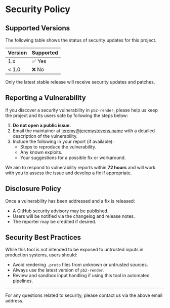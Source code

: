 # Security Policy

## Supported Versions

The following table shows the status of security updates for this project.

| Version | Supported          |
|---------|--------------------|
| 1.x     | ✅ Yes             |
| < 1.0   | ❌ No              |

Only the latest stable release will receive security updates and patches.

## Reporting a Vulnerability

If you discover a security vulnerability in `pb2-render`, please help us keep the project and its users safe by following the steps below:

1. **Do not open a public issue.**
2. Email the maintainer at [jeremy@jeremystevens.name](mailto:jeremiahstevens@gmail.com) with a detailed description of the vulnerability.
3. Include the following in your report (if available):
   - Steps to reproduce the vulnerability.
   - Any known exploits.
   - Your suggestions for a possible fix or workaround.

We aim to respond to vulnerability reports within **72 hours** and will work with you to assess the issue and develop a fix if appropriate.

## Disclosure Policy

Once a vulnerability has been addressed and a fix is released:
- A GitHub security advisory may be published.
- Users will be notified via the changelog and release notes.
- The reporter may be credited if desired.

## Security Best Practices

While this tool is not intended to be exposed to untrusted inputs in production systems, users should:
- Avoid rendering `.proto` files from unknown or untrusted sources.
- Always use the latest version of `pb2-render`.
- Review and sandbox input handling if using this tool in automated pipelines.

---

For any questions related to security, please contact us via the above email address.

